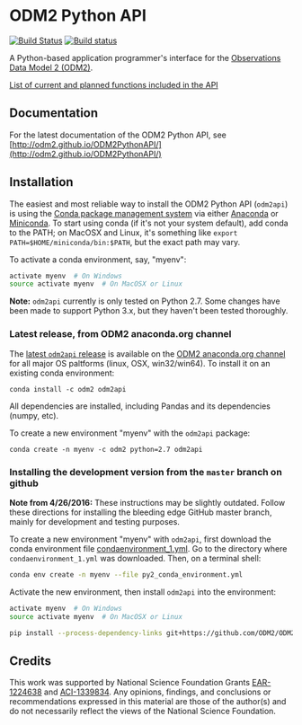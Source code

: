 ODM2 Python API
===============

[![Build Status](https://travis-ci.org/ODM2/ODM2PythonAPI.svg?branch=master)](https://travis-ci.org/ODM2/ODM2PythonAPI)
[![Build status](https://ci.appveyor.com/api/projects/status/c13bxn6xvgv5kglt?svg=true)](https://ci.appveyor.com/project/odm2bot/odm2pythonapi)


A Python-based application programmer's interface for the
[Observations Data Model 2 (ODM2)](http://odm2.org).

[List of current and planned functions included in the API](https://github.com/ODM2/ODM2PythonAPI/blob/master/doc/APIFunctionList.md)

## Documentation

For the latest documentation of the ODM2 Python API, see [http://odm2.github.io/ODM2PythonAPI/](http://odm2.github.io/ODM2PythonAPI/)

## Installation

The easiest and most reliable way to install the ODM2 Python API (`odm2api`) is using the
[Conda package management system](http://conda.pydata.org/docs/)
via either
[Anaconda](https://www.continuum.io/downloads)
or
[Miniconda](http://conda.pydata.org/miniconda.html).
To start using conda (if it's not your system default),
add conda to the PATH; on MacOSX and Linux,
it's something like `export PATH=$HOME/miniconda/bin:$PATH`,
but the exact path may vary.

To activate a conda environment, say, "myenv":

```bash
activate myenv  # On Windows
source activate myenv  # On MacOSX or Linux
```

**Note:** `odm2api` currently is only tested on Python 2.7. Some changes have been made to support Python 3.x,
but they haven't been tested thoroughly.


### Latest release, from ODM2 anaconda.org channel

The
[latest `odm2api` release](https://github.com/ODM2/ODM2PythonAPI/releases)
is available on the
[ODM2 anaconda.org channel](https://anaconda.org/odm2/odm2api)
for all major OS paltforms (linux, OSX, win32/win64).
To install it on an existing conda environment:

```
conda install -c odm2 odm2api
```

All dependencies are installed,
including Pandas and its dependencies (numpy, etc).

To create a new environment "myenv" with the `odm2api` package:

```
conda create -n myenv -c odm2 python=2.7 odm2api
```

### Installing the development version from the `master` branch on github

**Note from 4/26/2016:** These instructions may be slightly outdated.
Follow these directions for installing the bleeding edge GitHub master branch,
mainly for development and testing purposes.

To create a new environment "myenv" with `odm2api`,
first download the conda environment file
[condaenvironment_1.yml](https://raw.githubusercontent.com/ODM2/ODM2PythonAPI/master/condaenvironment_1.yml).
Go to the directory where `condaenvironment_1.yml` was downloaded.
Then, on a terminal shell:

```bash
conda env create -n myenv --file py2_conda_environment.yml
```

Activate the new environment, then install `odm2api` into the environment:

```bash
activate myenv  # On Windows
source activate myenv  # On MacOSX or Linux

pip install --process-dependency-links git+https://github.com/ODM2/ODM2PythonAPI.git
```

## Credits

This work was supported by National Science Foundation Grants
[EAR-1224638](http://www.nsf.gov/awardsearch/showAward?AWD_ID=1224638)
and
[ACI-1339834](http://www.nsf.gov/awardsearch/showAward?AWD_ID=1339834).
Any opinions, findings,
and conclusions or recommendations expressed in this material are those of the author(s) and do not necessarily reflect the views of the National Science Foundation.
